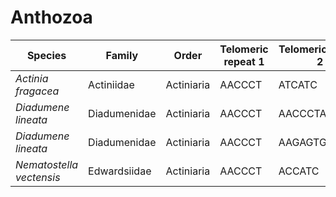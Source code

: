 # Anthozoa

| Species | Family | Order | Telomeric repeat 1 | Telomeric repeat 2 | Data type |
| -- | --- | --- | --- | --- | --- |
| *Actinia fragacea* | Actiniidae | Actiniaria | AACCCT | ATCATC | pacbio |
| *Diadumene lineata* | Diadumenidae | Actiniaria | AACCCT | AACCCTAACCCT | assembly |
| *Diadumene lineata* | Diadumenidae | Actiniaria | AACCCT | AAGAGTGT | pacbio |
| *Nematostella vectensis* | Edwardsiidae | Actiniaria | AACCCT | ACCATC | pacbio |
